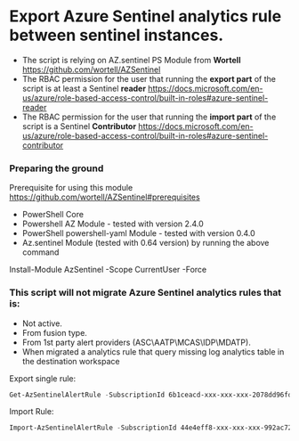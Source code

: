 # Export Azure Sentinel analytics rule between sentinel instances.

- The script is relying on AZ.sentinel PS Module from **Wortell** https://github.com/wortell/AZSentinel
- The RBAC permission for the user that running the **export part** of the script is at least a Sentinel **reader** https://docs.microsoft.com/en-us/azure/role-based-access-control/built-in-roles#azure-sentinel-reader
- The RBAC permission for the user that running the **import part** of the script is a Sentinel **Contributor** https://docs.microsoft.com/en-us/azure/role-based-access-control/built-in-roles#azure-sentinel-contributor

### Preparing the ground

Prerequisite for using this module https://github.com/wortell/AZSentinel#prerequisites

- PowerShell Core
- Powershell AZ Module - tested with version 2.4.0
- PowerShell powershell-yaml Module - tested with version 0.4.0
- Az.sentinel Module (tested with 0.64 version) by running the above command

Install-Module AzSentinel -Scope CurrentUser -Force

### This script will not migrate Azure Sentinel analytics rules that is:

- Not active.
- From fusion type.
- From 1st party alert providers (ASC\AATP\MCAS\IDP\MDATP).
- When migrated a analytics rule that query missing log analytics table in the destination workspace



Export single rule:

```powershell
Get-AzSentinelAlertRule -SubscriptionId 6b1ceacd-xxx-xxx-xxx-2078dd96fd96 -WorkspaceName "existingWorkspace" -RuleName "Mimikatz has been detected" | ConvertTo-Json | Out-File c:\temp\Mimikatz.yaml  
```

Import Rule:
```powershell
Import-AzSentinelAlertRule -SubscriptionId 44e4eff8-xxx-xxx-xxx-992ac7286382 -WorkspaceName "NewWorksapce" -Settings c:\temp\Mimikatz.yaml -Verbose
```
